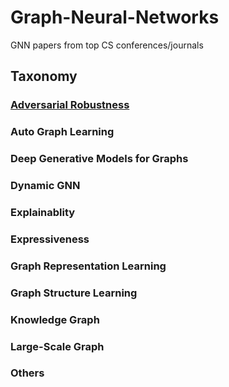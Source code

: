# Graph-Neural-Networks

GNN papers from top CS conferences/journals

## Taxonomy

### [Adversarial Robustness](./Adversarial%20Robustness)

### Auto Graph Learning


### Deep Generative Models for Graphs


### Dynamic GNN



### Explainablity



### Expressiveness



### Graph Representation Learning




### Graph Structure Learning



### Knowledge Graph



### Large-Scale Graph



### Others


